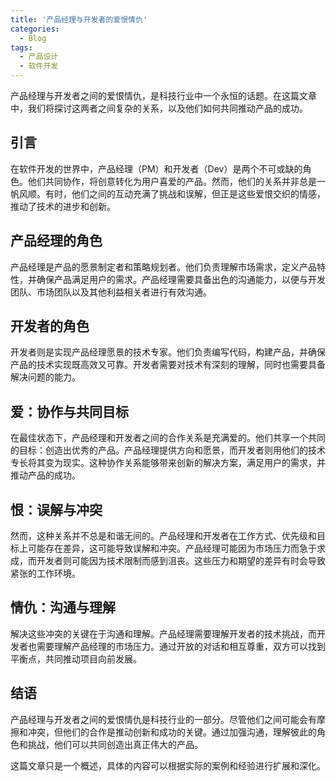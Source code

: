 ```yaml
---
title: '产品经理与开发者的爱恨情仇'
categories:
  - Blog
tags: 
  - 产品设计
  - 软件开发
---
```



产品经理与开发者之间的爱恨情仇，是科技行业中一个永恒的话题。在这篇文章中，我们将探讨这两者之间复杂的关系，以及他们如何共同推动产品的成功。

## 引言
在软件开发的世界中，产品经理（PM）和开发者（Dev）是两个不可或缺的角色。他们共同协作，将创意转化为用户喜爱的产品。然而，他们的关系并非总是一帆风顺。有时，他们之间的互动充满了挑战和误解，但正是这些爱恨交织的情感，推动了技术的进步和创新。

## 产品经理的角色
产品经理是产品的愿景制定者和策略规划者。他们负责理解市场需求，定义产品特性，并确保产品满足用户的需求。产品经理需要具备出色的沟通能力，以便与开发团队、市场团队以及其他利益相关者进行有效沟通。

## 开发者的角色
开发者则是实现产品经理愿景的技术专家。他们负责编写代码，构建产品，并确保产品的技术实现既高效又可靠。开发者需要对技术有深刻的理解，同时也需要具备解决问题的能力。

## 爱：协作与共同目标
在最佳状态下，产品经理和开发者之间的合作关系是充满爱的。他们共享一个共同的目标：创造出优秀的产品。产品经理提供方向和愿景，而开发者则用他们的技术专长将其变为现实。这种协作关系能够带来创新的解决方案，满足用户的需求，并推动产品的成功。

## 恨：误解与冲突
然而，这种关系并不总是和谐无间的。产品经理和开发者在工作方式、优先级和目标上可能存在差异，这可能导致误解和冲突。产品经理可能因为市场压力而急于求成，而开发者则可能因为技术限制而感到沮丧。这些压力和期望的差异有时会导致紧张的工作环境。

## 情仇：沟通与理解
解决这些冲突的关键在于沟通和理解。产品经理需要理解开发者的技术挑战，而开发者也需要理解产品经理的市场压力。通过开放的对话和相互尊重，双方可以找到平衡点，共同推动项目向前发展。

## 结语
产品经理与开发者之间的爱恨情仇是科技行业的一部分。尽管他们之间可能会有摩擦和冲突，但他们的合作是推动创新和成功的关键。通过加强沟通，理解彼此的角色和挑战，他们可以共同创造出真正伟大的产品。

这篇文章只是一个概述，具体的内容可以根据实际的案例和经验进行扩展和深化。
